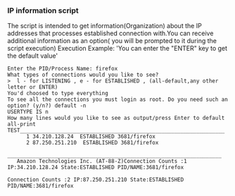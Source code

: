 ### IP information script
The script is intended to get information(Organization) about the IP addresses that processes established connection with.You can receive additional information as an option( you will be prompted to it during the script execution)
Execution Example:
'You can enter the "ENTER" key to get the default value'
```
Enter the PID/Process Name: firefox 
What types of connections would you like to see?
>  l - for LISTENING , e - for ESTABLISHED , (all-default,any other letter or ENTER) 
You'd choosed to type everything
To see all the connections you must login as root. Do you need such an option? (y/n?) default -n
USERTYPE IS n
How many lines would you like to see as output/press Enter to default all-print 
TEST_________________________________________________________________
      1 34.210.128.24  ESTABLISHED 3681/firefox
      2 87.250.251.210  ESTABLISHED 3681/firefox
      ____________________________________________________________________
   Amazon Technologies Inc. (AT-88-Z)Connection Counts :1 IP:34.210.128.24 State:ESTABLISHED PID/NAME:3681/firefox

Connection Counts :2 IP:87.250.251.210 State:ESTABLISHED PID/NAME:3681/firefox
````
